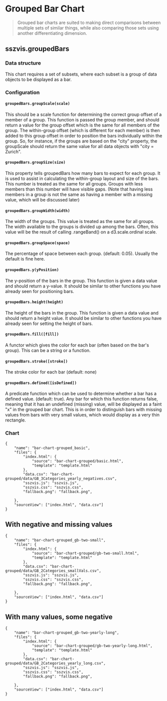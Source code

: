 # Grouped Bar Chart

> Grouped bar charts are suited to making direct comparisons between multiple sets of similar things, while also comparing those sets using another differentiating dimension.

## sszvis.groupedBars

### Data structure

This chart requires a set of subsets, where each subset is a group of data objects to be displayed as a bar.

### Configuration

#### `groupedBars.groupScale(scale)`

This should be a scale function for determining the correct group offset of a member of a group. This function is passed the group member, and should return a value for the group offset which is the same for all members of the group. The within-group offset (which is different for each member) is then added to this group offset in order to position the bars individually within the group. So, for instance, if the groups are based on the "city" property, the groupScale should return the same value for all data objects with "city = Zurich".

#### `groupedBars.groupSize(size)`

This property tells groupedBars how many bars to expect for each group. It is used to assist in calculating the within-group layout and size of the bars. This number is treated as the same for all groups. Groups with less members than this number will have visible gaps. (Note that having less members in a group is not the same as having a member with a missing value, which will be discussed later)

#### `groupedBars.groupWidth(width)`

The width of the groups. This value is treated as the same for all groups. The width available to the groups is divided up among the bars. Often, this value will be the result of calling .rangeBand() on a d3.scale.ordinal scale.

#### `groupedBars.groupSpace(space)`

The percentage of space between each group. (default: 0.05). Usually the default is fine here.

#### `groupedBars.y(yPosition)`

The y-position of the bars in the group. This function is given a data value and should return a y-value. It should be similar to other functions you have already seen for positioning bars.

#### `groupedBars.height(height)`

The height of the bars in the group. This function is given a data value and should return a height value. It should be similar to other functions you have already seen for setting the height of bars.

#### `groupedBars.fill([fill])`

A functor which gives the color for each bar (often based on the bar's group). This can be a string or a function.

#### `groupedBars.stroke([stroke])`

The stroke color for each bar (default: none)

#### `groupedBars.defined([isDefined])`

A predicate function which can be used to determine whether a bar has a defined value. (default: true). Any bar for which this function returns false, meaning that it has an undefined (missing) value, will be displayed as a faint "x" in the grouped bar chart. This is in order to distinguish bars with missing values from bars with very small values, which would display as a very thin rectangle.

### Chart

```project
{
    "name": "bar-chart-grouped_basic",
    "files": {
        "index.html": {
            "source": "bar-chart-grouped/basic.html",
            "template": "template.html"
        },
        "data.csv": "bar-chart-grouped/data/GB_3Categories_yearly_negatives.csv",
        "sszvis.js": "sszvis.js",
        "sszvis.css": "sszvis.css",
        "fallback.png": "fallback.png",

    },
    "sourceView": ["index.html", "data.csv"]
}
```

## With negative and missing values

```project
{
    "name": "bar-chart-grouped_gb-two-small",
    "files": {
        "index.html": {
            "source": "bar-chart-grouped/gb-two-small.html",
            "template": "template.html"
        },
        "data.csv": "bar-chart-grouped/data/GB_2Categories_smallVals.csv",
        "sszvis.js": "sszvis.js",
        "sszvis.css": "sszvis.css",
        "fallback.png": "fallback.png",

    },
    "sourceView": ["index.html", "data.csv"]
}
```

## With many values, some negative

```project
{
    "name": "bar-chart-grouped_gb-two-yearly-long",
    "files": {
        "index.html": {
            "source": "bar-chart-grouped/gb-two-yearly-long.html",
            "template": "template.html"
        },
        "data.csv": "bar-chart-grouped/data/GB_2Categories_yearly_long.csv",
        "sszvis.js": "sszvis.js",
        "sszvis.css": "sszvis.css",
        "fallback.png": "fallback.png",

    },
    "sourceView": ["index.html", "data.csv"]
}
```
